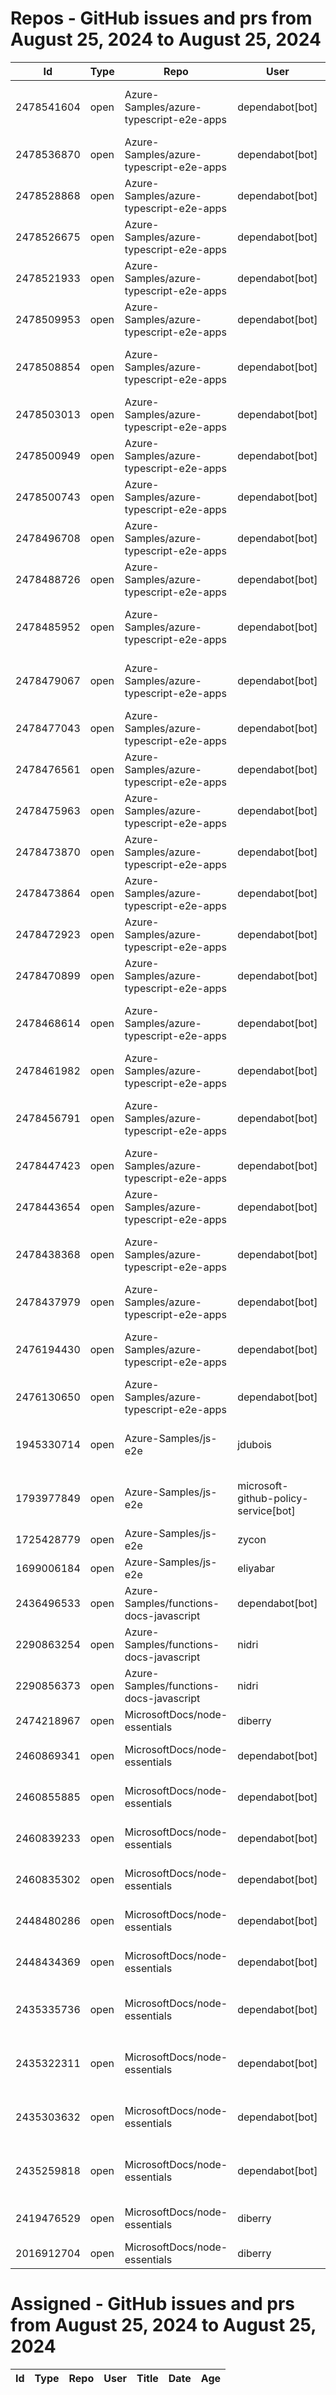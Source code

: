 # Repos - GitHub issues and prs from August 25, 2024 to August 25, 2024
|Id|Type|Repo|User|Title|Date|Age|
|--|--|--|--|--|--|--|
|2478541604|open|Azure-Samples/azure-typescript-e2e-apps|dependabot[bot]| [Bump @types/node from 18.16.19 to 22.5.0 in /api-functions-v4-typescript-original](https://api.github.com/repos/Azure-Samples/azure-typescript-e2e-apps/issues/523)|2024-08-21T17:02:33Z|4|
|2478536870|open|Azure-Samples/azure-typescript-e2e-apps|dependabot[bot]| [Bump @types/node from 20.16.1 to 22.5.0 in /lib-util](https://api.github.com/repos/Azure-Samples/azure-typescript-e2e-apps/issues/522)|2024-08-21T17:00:19Z|4|
|2478528868|open|Azure-Samples/azure-typescript-e2e-apps|dependabot[bot]| [Bump @types/node from 18.19.45 to 22.5.0 in /api](https://api.github.com/repos/Azure-Samples/azure-typescript-e2e-apps/issues/521)|2024-08-21T16:56:28Z|4|
|2478526675|open|Azure-Samples/azure-typescript-e2e-apps|dependabot[bot]| [Bump @types/node from 20.16.1 to 22.5.0 in /lib-openai](https://api.github.com/repos/Azure-Samples/azure-typescript-e2e-apps/issues/520)|2024-08-21T16:55:30Z|4|
|2478521933|open|Azure-Samples/azure-typescript-e2e-apps|dependabot[bot]| [Bump @types/node from 20.16.1 to 22.5.0 in /lib-storage](https://api.github.com/repos/Azure-Samples/azure-typescript-e2e-apps/issues/519)|2024-08-21T16:53:25Z|4|
|2478509953|open|Azure-Samples/azure-typescript-e2e-apps|dependabot[bot]| [Bump @types/node from 18.19.45 to 22.5.0 in /api-functions-v4-triggers](https://api.github.com/repos/Azure-Samples/azure-typescript-e2e-apps/issues/518)|2024-08-21T16:48:01Z|4|
|2478508854|open|Azure-Samples/azure-typescript-e2e-apps|dependabot[bot]| [Bump @types/node from 16.18.105 to 22.5.0 in /api-functions-v4-cosmos-db-no-sql](https://api.github.com/repos/Azure-Samples/azure-typescript-e2e-apps/issues/517)|2024-08-21T16:47:29Z|4|
|2478503013|open|Azure-Samples/azure-typescript-e2e-apps|dependabot[bot]| [Bump @types/node from 18.19.45 to 22.5.0 in /app-react-vite](https://api.github.com/repos/Azure-Samples/azure-typescript-e2e-apps/issues/516)|2024-08-21T16:44:29Z|4|
|2478500949|open|Azure-Samples/azure-typescript-e2e-apps|dependabot[bot]| [Bump @types/node from 20.16.1 to 22.5.0 in /lib-azure-sql](https://api.github.com/repos/Azure-Samples/azure-typescript-e2e-apps/issues/515)|2024-08-21T16:43:20Z|4|
|2478500743|open|Azure-Samples/azure-typescript-e2e-apps|dependabot[bot]| [Bump @types/node from 18.19.45 to 22.5.0 in /api-functions-v4-upload-file](https://api.github.com/repos/Azure-Samples/azure-typescript-e2e-apps/issues/514)|2024-08-21T16:43:13Z|4|
|2478496708|open|Azure-Samples/azure-typescript-e2e-apps|dependabot[bot]| [Bump @types/node from 14.18.63 to 22.5.0 in /api-functions-v3-upload-file](https://api.github.com/repos/Azure-Samples/azure-typescript-e2e-apps/issues/513)|2024-08-21T16:40:55Z|4|
|2478488726|open|Azure-Samples/azure-typescript-e2e-apps|dependabot[bot]| [Bump @types/node from 16.18.105 to 22.5.0 in /api-functions-v3](https://api.github.com/repos/Azure-Samples/azure-typescript-e2e-apps/issues/512)|2024-08-21T16:36:39Z|4|
|2478485952|open|Azure-Samples/azure-typescript-e2e-apps|dependabot[bot]| [Bump @types/node from 18.15.10 to 22.5.0 in /api-functions-v4-azure-resource-management](https://api.github.com/repos/Azure-Samples/azure-typescript-e2e-apps/issues/511)|2024-08-21T16:35:12Z|4|
|2478479067|open|Azure-Samples/azure-typescript-e2e-apps|dependabot[bot]| [Bump @types/node from 18.19.45 to 22.5.0 in /api-functions-v4-upload-file-by-trigger](https://api.github.com/repos/Azure-Samples/azure-typescript-e2e-apps/issues/510)|2024-08-21T16:31:53Z|4|
|2478477043|open|Azure-Samples/azure-typescript-e2e-apps|dependabot[bot]| [Bump @types/node from 18.19.45 to 22.5.0 in /api-inmemory](https://api.github.com/repos/Azure-Samples/azure-typescript-e2e-apps/issues/509)|2024-08-21T16:31:00Z|4|
|2478476561|open|Azure-Samples/azure-typescript-e2e-apps|dependabot[bot]| [Bump @types/node from 18.19.45 to 22.5.0 in /azure-upload-file-to-storage/api](https://api.github.com/repos/Azure-Samples/azure-typescript-e2e-apps/issues/508)|2024-08-21T16:30:47Z|4|
|2478475963|open|Azure-Samples/azure-typescript-e2e-apps|dependabot[bot]| [Bump @types/node from 20.16.1 to 22.5.0](https://api.github.com/repos/Azure-Samples/azure-typescript-e2e-apps/issues/507)|2024-08-21T16:30:28Z|4|
|2478473870|open|Azure-Samples/azure-typescript-e2e-apps|dependabot[bot]| [Bump @types/node from 18.19.45 to 22.5.0 in /api-functions-v4](https://api.github.com/repos/Azure-Samples/azure-typescript-e2e-apps/issues/506)|2024-08-21T16:29:27Z|4|
|2478473864|open|Azure-Samples/azure-typescript-e2e-apps|dependabot[bot]| [Bump @types/node from 20.16.1 to 22.5.0 in /quickstarts/service-bus/ts](https://api.github.com/repos/Azure-Samples/azure-typescript-e2e-apps/issues/505)|2024-08-21T16:29:27Z|4|
|2478472923|open|Azure-Samples/azure-typescript-e2e-apps|dependabot[bot]| [Bump @types/node from 16.18.105 to 22.5.0 in /api-functions-v3-mongoose](https://api.github.com/repos/Azure-Samples/azure-typescript-e2e-apps/issues/504)|2024-08-21T16:29:03Z|4|
|2478470899|open|Azure-Samples/azure-typescript-e2e-apps|dependabot[bot]| [Bump @types/node from 20.16.1 to 22.5.0 in /lib](https://api.github.com/repos/Azure-Samples/azure-typescript-e2e-apps/issues/503)|2024-08-21T16:28:14Z|4|
|2478468614|open|Azure-Samples/azure-typescript-e2e-apps|dependabot[bot]| [Bump @types/node from 18.19.45 to 22.5.0 in /api-expressjs-openapi-inmemory](https://api.github.com/repos/Azure-Samples/azure-typescript-e2e-apps/issues/502)|2024-08-21T16:27:10Z|4|
|2478461982|open|Azure-Samples/azure-typescript-e2e-apps|dependabot[bot]| [Bump @types/node from 18.19.45 to 22.5.0 in /app-react-vite-openai-chat](https://api.github.com/repos/Azure-Samples/azure-typescript-e2e-apps/issues/501)|2024-08-21T16:23:56Z|4|
|2478456791|open|Azure-Samples/azure-typescript-e2e-apps|dependabot[bot]| [Bump @types/node from 18.19.45 to 22.5.0 in /api-function-v4-mongodb-mongo](https://api.github.com/repos/Azure-Samples/azure-typescript-e2e-apps/issues/500)|2024-08-21T16:21:34Z|4|
|2478447423|open|Azure-Samples/azure-typescript-e2e-apps|dependabot[bot]| [Bump @types/node from 16.18.105 to 22.5.0 in /api-functions-v4-mongoose](https://api.github.com/repos/Azure-Samples/azure-typescript-e2e-apps/issues/499)|2024-08-21T16:16:59Z|4|
|2478443654|open|Azure-Samples/azure-typescript-e2e-apps|dependabot[bot]| [Bump @types/node from 18.19.45 to 22.5.0 in /api-expressjs-openapi-azuresql](https://api.github.com/repos/Azure-Samples/azure-typescript-e2e-apps/issues/498)|2024-08-21T16:14:58Z|4|
|2478438368|open|Azure-Samples/azure-typescript-e2e-apps|dependabot[bot]| [Bump @types/node from 20.16.1 to 22.5.0 in /quickstarts/azure-openai-assistants/ts](https://api.github.com/repos/Azure-Samples/azure-typescript-e2e-apps/issues/497)|2024-08-21T16:12:13Z|4|
|2478437979|open|Azure-Samples/azure-typescript-e2e-apps|dependabot[bot]| [Bump @types/node from 20.16.1 to 22.5.0 in /sdk-azure-openai](https://api.github.com/repos/Azure-Samples/azure-typescript-e2e-apps/issues/496)|2024-08-21T16:12:02Z|4|
|2476194430|open|Azure-Samples/azure-typescript-e2e-apps|dependabot[bot]| [Bump @typescript-eslint/parser from 5.62.0 to 8.2.0 in /quickstarts/service-bus/ts](https://api.github.com/repos/Azure-Samples/azure-typescript-e2e-apps/issues/495)|2024-08-20T17:41:45Z|5|
|2476130650|open|Azure-Samples/azure-typescript-e2e-apps|dependabot[bot]| [Bump @typescript-eslint/eslint-plugin from 5.62.0 to 8.2.0](https://api.github.com/repos/Azure-Samples/azure-typescript-e2e-apps/issues/494)|2024-08-20T17:02:52Z|5|
|1945330714|open|Azure-Samples/js-e2e|jdubois| [This repo doesn't meet the "durable ownership minimums" for Microsoft compliance](https://api.github.com/repos/Azure-Samples/js-e2e/issues/55)|2023-10-16T14:19:48Z|314|
|1793977849|open|Azure-Samples/js-e2e|microsoft-github-policy-service[bot]| [FabricBot: Onboarding to GitOps.ResourceManagement because of FabricBot decommissioning](https://api.github.com/repos/Azure-Samples/js-e2e/issues/54)|2023-07-07T18:01:49Z|415|
|1725428779|open|Azure-Samples/js-e2e|zycon| [Method changed to beginStart](https://api.github.com/repos/Azure-Samples/js-e2e/issues/53)|2023-05-25T09:20:31Z|458|
|1699006184|open|Azure-Samples/js-e2e|eliyabar| [Update create-vm.js](https://api.github.com/repos/Azure-Samples/js-e2e/issues/52)|2023-05-07T10:47:32Z|476|
|2436496533|open|Azure-Samples/functions-docs-javascript|dependabot[bot]| [Bump fast-xml-parser from 4.3.6 to 4.4.1 in /setup/storage-table-setup](https://api.github.com/repos/Azure-Samples/functions-docs-javascript/issues/10)|2024-07-29T22:27:36Z|27|
|2290863254|open|Azure-Samples/functions-docs-javascript|nidri| [Update README.md to update references to http triggers](https://api.github.com/repos/Azure-Samples/functions-docs-javascript/issues/9)|2024-05-11T11:56:21Z|106|
|2290856373|open|Azure-Samples/functions-docs-javascript|nidri| [Update httpTriggerRoute.js to use 'context' instead of 'console' for …](https://api.github.com/repos/Azure-Samples/functions-docs-javascript/issues/8)|2024-05-11T11:47:20Z|106|
|2474218967|open|MicrosoftDocs/node-essentials|diberry| [Unit testing with mocks](https://api.github.com/repos/MicrosoftDocs/node-essentials/issues/163)|2024-08-19T21:14:51Z|6|
|2460869341|open|MicrosoftDocs/node-essentials|dependabot[bot]| [chore(deps-dev): bump eslint from 8.57.0 to 9.9.0 in /nodejs-http](https://api.github.com/repos/MicrosoftDocs/node-essentials/issues/162)|2024-08-12T12:30:53Z|13|
|2460855885|open|MicrosoftDocs/node-essentials|dependabot[bot]| [chore(deps-dev): bump eslint from 8.57.0 to 9.9.0 in /nodejs-files](https://api.github.com/repos/MicrosoftDocs/node-essentials/issues/161)|2024-08-12T12:24:57Z|13|
|2460839233|open|MicrosoftDocs/node-essentials|dependabot[bot]| [chore(deps-dev): bump eslint from 8.57.0 to 9.9.0 in /nodejs-intro](https://api.github.com/repos/MicrosoftDocs/node-essentials/issues/160)|2024-08-12T12:16:57Z|13|
|2460835302|open|MicrosoftDocs/node-essentials|dependabot[bot]| [chore(deps-dev): bump eslint from 9.6.0 to 9.9.0 in /nodejs-debug](https://api.github.com/repos/MicrosoftDocs/node-essentials/issues/159)|2024-08-12T12:15:11Z|13|
|2448480286|open|MicrosoftDocs/node-essentials|dependabot[bot]| [chore(deps-dev): bump husky from 9.0.10 to 9.1.4 in /nodejs-http](https://api.github.com/repos/MicrosoftDocs/node-essentials/issues/158)|2024-08-05T12:50:36Z|20|
|2448434369|open|MicrosoftDocs/node-essentials|dependabot[bot]| [chore(deps-dev): bump husky from 9.0.10 to 9.1.4 in /nodejs-files](https://api.github.com/repos/MicrosoftDocs/node-essentials/issues/157)|2024-08-05T12:28:43Z|20|
|2435335736|open|MicrosoftDocs/node-essentials|dependabot[bot]| [chore(deps-dev): bump @babel/eslint-parser from 7.24.1 to 7.25.1 in /nodejs-files](https://api.github.com/repos/MicrosoftDocs/node-essentials/issues/154)|2024-07-29T12:51:44Z|27|
|2435322311|open|MicrosoftDocs/node-essentials|dependabot[bot]| [chore(deps-dev): bump @babel/eslint-parser from 7.24.1 to 7.25.1 in /nodejs-intro](https://api.github.com/repos/MicrosoftDocs/node-essentials/issues/152)|2024-07-29T12:45:22Z|27|
|2435303632|open|MicrosoftDocs/node-essentials|dependabot[bot]| [chore(deps-dev): bump @babel/eslint-parser from 7.24.1 to 7.25.1 in /nodejs-debug](https://api.github.com/repos/MicrosoftDocs/node-essentials/issues/150)|2024-07-29T12:36:24Z|27|
|2435259818|open|MicrosoftDocs/node-essentials|dependabot[bot]| [chore(deps-dev): bump @babel/eslint-parser from 7.24.1 to 7.25.1 in /nodejs-http](https://api.github.com/repos/MicrosoftDocs/node-essentials/issues/147)|2024-07-29T12:16:13Z|27|
|2419476529|open|MicrosoftDocs/node-essentials|diberry| [Dependencies module - updates based on security work.](https://api.github.com/repos/MicrosoftDocs/node-essentials/issues/144)|2024-07-19T17:31:36Z|37|
|2016912704|open|MicrosoftDocs/node-essentials|diberry| [Best practice for updates](https://api.github.com/repos/MicrosoftDocs/node-essentials/issues/47)|2023-11-29T15:58:58Z|270|
# Assigned - GitHub issues and prs from August 25, 2024 to August 25, 2024
|Id|Type|Repo|User|Title|Date|Age|
|--|--|--|--|--|--|--|
